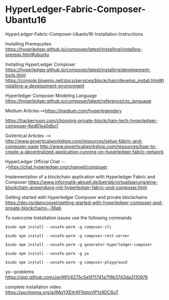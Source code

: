 # HyperLedger-Fabric-Composer-Ubantu16
HyperLedger-Fabric-Composer-Ubantu16-Installation Instructions

Installing Prerequsites
https://hyperledger.github.io/composer/latest/installing/installing-prereqs.html#ubuntu

Installing HyperLedger Composer
https://hyperledger.github.io/composer/latest/installing/development-tools.html
https://console.bluemix.net/docs/services/blockchain/develop_install.html#installing-a-development-environment

Hyperledger Composer Modeling Language
https://hyperledger.github.io/composer/latest/reference/cto_language

Medium Articles-->https://medium.com/hyperlegendary

https://hackernoon.com/choosing-private-blockchain-tech-hyperledger-composer-6ed61ea0dbc1

GoVertical Articles --> http://www.goverticalworkshop.com/resources/setup-fabric-and-composer-page
http://www.goverticalworkshop.com/resources/how-to-create-a-decentralized-application-running-on-hyperledger-fabric-network

HyperLedger Official Chat -->https://chat.hyperledger.org/channel/composer

Implementation of a blockchain application with Hyperledger Fabric and Composer
https://www.informatik-aktuell.de/betrieb/virtualisierung/eine-blockchain-anwendung-mit-hyperledger-fabric-und-composer.html


Getting started with Hyperledger Composer and private blockchains 
https://dev.to/damcosset/getting-started-with-hyperledger-composer-and-private-blockchains--36ab


To overcome Installation issues use the following commands



    $sudo npm install --unsafe-perm -g composer-cli

    $sudo npm install --unsafe-perm -g composer-rest-server

    $sudo npm install --unsafe-perm -g generator-hyperledger-composer

    $sudo npm install --unsafe-perm -g yo

    $sudo npm install --unsafe-perm -g composer-playground
    
    
  
  yo--problems
    https://gist.github.com/Jay991/4275c5e5f11741a7f9b3743da3110976
    
    
  complete installation video 
https://asciinema.org/a/lMqYXEitrKFNgtxVP1z9DC6uT

